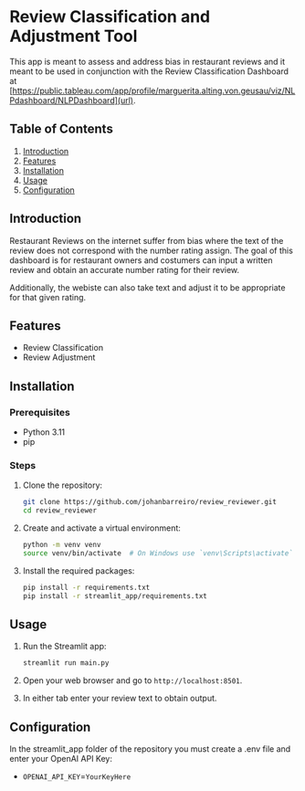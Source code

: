

# Review Classification and Adjustment Tool

This app is meant to assess and address bias in restaurant reviews and it meant to be used in conjunction with the Review Classification Dashboard at [https://public.tableau.com/app/profile/marguerita.alting.von.geusau/viz/NLPdashboard/NLPDashboard](url).

## Table of Contents

1. [Introduction](#introduction)
2. [Features](#features)
3. [Installation](#installation)
4. [Usage](#usage)
5. [Configuration](#configuration)

## Introduction

Restaurant Reviews on the internet suffer from bias where the text of the review does not correspond with the number rating assign. The goal of this dashboard is for restaurant owners and costumers can input a written review and obtain an accurate number rating for their review.

Additionally, the webiste can also take text and adjust it to be appropriate for that given rating.

## Features

- Review Classification
- Review Adjustment

## Installation

### Prerequisites

- Python 3.11
- pip

### Steps

1. Clone the repository:

   ```bash
   git clone https://github.com/johanbarreiro/review_reviewer.git
   cd review_reviewer
   ```

2. Create and activate a virtual environment:

   ```bash
   python -m venv venv
   source venv/bin/activate  # On Windows use `venv\Scripts\activate`
   ```

3. Install the required packages:

   ```bash
   pip install -r requirements.txt
   pip install -r streamlit_app/requirements.txt
   ```

## Usage

1. Run the Streamlit app:

   ```bash
   streamlit run main.py
   ```

2. Open your web browser and go to `http://localhost:8501`.

3. In either tab enter your review text to obtain output.

## Configuration

In the streamlit_app folder of the repository you must create a .env file and enter your OpenAI API Key:

- `OPENAI_API_KEY`=`YourKeyHere` 
